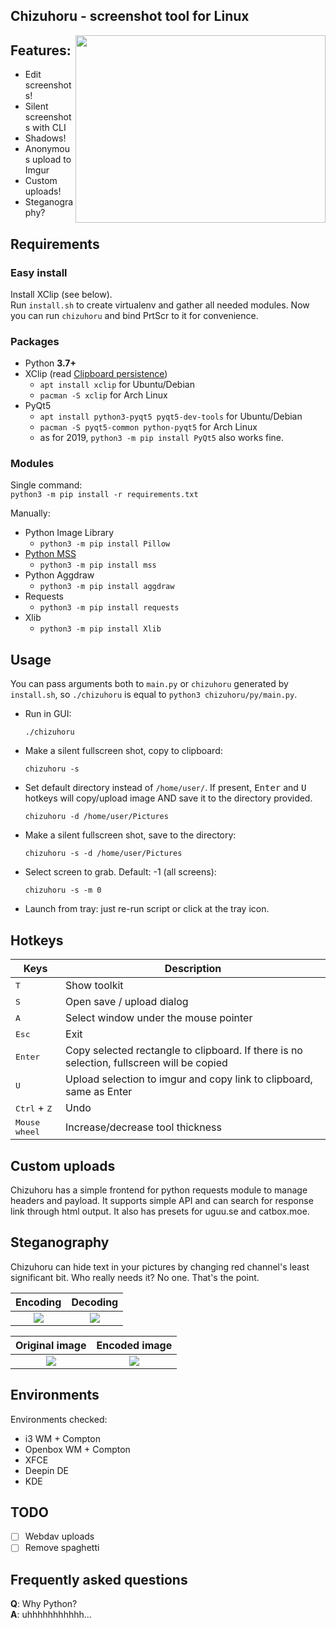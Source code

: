 ## Chizuhoru - screenshot tool for Linux  

<img align="right" width="400" height="300" src="https://i.imgur.com/uu5ZmcL.png">  


## Features:

- Edit screenshots!
- Silent screenshots with CLI
- Shadows!
- Anonymous upload to Imgur
- Custom uploads!
- Steganography?

## Requirements

### Easy install
Install XClip (see below).  
Run `install.sh` to create virtualenv and gather all needed modules. Now you can run `chizuhoru` and bind PrtScr to it for convenience.

### Packages

- Python **3.7+**
- XClip (read [Clipboard persistence](https://wiki.ubuntu.com/ClipboardPersistence))
  + `apt install xclip` for Ubuntu/Debian
  + `pacman -S xclip` for Arch Linux
- PyQt5
  + `apt install python3-pyqt5 pyqt5-dev-tools` for Ubuntu/Debian
  + `pacman -S pyqt5-common python-pyqt5` for Arch Linux
  + as for 2019, `python3 -m pip install PyQt5` also works fine.

### Modules
Single command:  
`python3 -m pip install -r requirements.txt`  

Manually:
- Python Image Library
  + `python3 -m pip install Pillow`
- [Python MSS](https://github.com/BoboTiG/python-mss)
  + `python3 -m pip install mss`
- Python Aggdraw
  + `python3 -m pip install aggdraw` 
- Requests
  + `python3 -m pip install requests`  
- Xlib
  + `python3 -m pip install Xlib`
  
## Usage
You can pass arguments both to `main.py` or `chizuhoru` generated by `install.sh`, so `./chizuhoru` is equal to `python3 chizuhoru/py/main.py`.  
 
- Run in GUI:
    ```shell
    ./chizuhoru
    ```   
- Make a silent fullscreen shot, copy to clipboard:
    ```shell
    chizuhoru -s
    ```  
- Set default directory instead of `/home/user/`. If present, <kbd>Enter</kbd> and <kbd>U</kbd> hotkeys will copy/upload image AND save it to the directory provided.
    ```shell
    chizuhoru -d /home/user/Pictures
    ```  
- Make a silent fullscreen shot, save to the directory:
    ```shell
    chizuhoru -s -d /home/user/Pictures
    ```  
- Select screen to grab. Default: -1 (all screens):
    ```shell
    chizuhoru -s -m 0
    ```
- Launch from tray: just re-run script or click at the tray icon.  
 
## Hotkeys

|  Keys                                                                     |  Description                     |
|---                                                                        |---                               |
| <kbd>T</kbd>                                                              | Show toolkit                     |
| <kbd>S</kbd>                                                              | Open save / upload dialog        |
| <kbd>A</kbd>                                                         | Select window under the mouse pointer |
| <kbd>Esc</kbd>                                                            | Exit                             |
| <kbd>Enter</kbd> | Copy selected rectangle to clipboard. If there is no selection, fullscreen will be copied |
| <kbd>U</kbd>                           | Upload selection to imgur and copy link to clipboard, same as Enter |
| <kbd>Ctrl</kbd> + <kbd>Z</kbd>                                            | Undo                             |
| <kbd>Mouse wheel</kbd>                                                    | Increase/decrease tool thickness |
  
## Custom uploads
Chizuhoru has a simple frontend for python requests module to manage headers and payload. It supports simple API and can search for response link through html output.
It also has presets for uguu.se and catbox.moe.  

## Steganography
Chizuhoru can hide text in your pictures by changing red channel's least significant bit. Who really needs it? No one. That's the point.

Encoding                   |  Decoding
:-------------------------:|:-------------------------:
![](https://i.imgur.com/vBbwzf9.png)  |  ![](https://i.imgur.com/CJ2SJ1y.png)

Original image             |  Encoded image
:-------------------------:|:-------------------------:
![](https://i.imgur.com/VJxxcSn.png)  |  ![](https://i.imgur.com/RaTWwAS.png)

## Environments

Environments checked:  

- i3 WM + Compton
- Openbox WM + Compton
- XFCE
- Deepin DE
- KDE

## TODO

- [ ] Webdav uploads
- [ ] Remove spaghetti

## Frequently asked questions

**Q**: Why Python?  
**A**: uhhhhhhhhhhh...  
